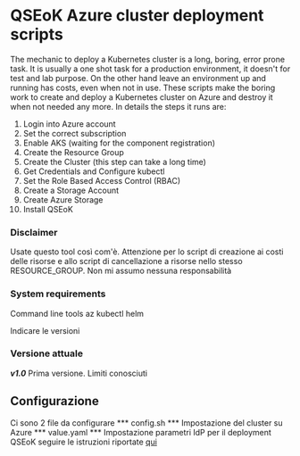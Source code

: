# QSEoK Azure cluster deployment scripts

The mechanic to deploy a Kubernetes cluster is a long, boring, error prone task. It is usually a one shot task for a production environment, it doesn't for test and lab purpose. On the other hand leave an environment up and running has costs, even when not in use. These scripts make the boring work to create and deploy a Kubernetes cluster on Azure and destroy it when not needed any more.
In  details the steps it runs are:
1. Login into Azure account
2. Set the correct subscription
3. Enable AKS (waiting for the component registration)
4. Create the Resource Group
5. Create the Cluster (this step can take a long time)
6. Get Credentials and Configure kubectl
7. Set the Role Based Access Control (RBAC)
8. Create a Storage Account
9. Create Azure Storage
10. Install QSEoK



### Disclaimer
Usate questo tool così com'è. Attenzione per lo script di creazione ai costi delle risorse e allo script di cancellazione a risorse nello stesso RESOURCE_GROUP.
Non mi assumo nessuna responsabilità

### System requirements
Command line tools 
 az
 kubectl
 helm

Indicare le versioni

### Versione attuale
***v1.0*** Prima versione. Limiti conosciuti

## Configurazione
 Ci sono 2 file da configurare 
 *** config.sh *** Impostazione del cluster su Azure
 *** value.yaml *** Impostazione parametri IdP per il deployment QSEoK seguire le istruzioni riportate [qui]( https://help.qlik.com/en-US/sense/June2019/Subsystems/PlanningQlikSenseDeployments/Content/Sense_Deployment/auth0-setup.htm)


